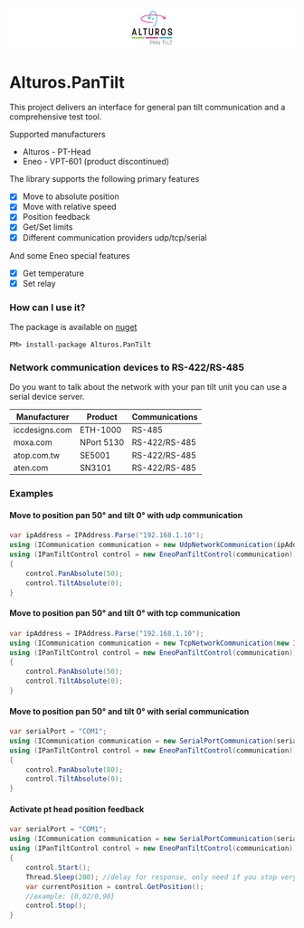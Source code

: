 ![Alturos.PanTilt](doc/logo-banner.png)

# Alturos.PanTilt

This project delivers an interface for general pan tilt communication and a comprehensive test tool.

Supported manufacturers
- Alturos - PT-Head
- Eneo - VPT-601 (product discontinued)

The library supports the following primary features
- [x] Move to absolute position
- [x] Move with relative speed
- [x] Position feedback
- [x] Get/Set limits
- [x] Different communication providers udp/tcp/serial

And some Eneo special features
- [x] Get temperature
- [x] Set relay

### How can I use it?
The package is available on [nuget](https://www.nuget.org/packages/Alturos.PanTilt)
```
PM> install-package Alturos.PanTilt
```

### Network communication devices to RS-422/RS-485

Do you want to talk about the network with your pan tilt unit you can use a serial device server.

Manufacturer | Product | Communications |
--- | --- | --- |
iccdesigns.com | ETH-1000 | RS-485 |
moxa.com | NPort 5130 | RS-422/RS-485 |
atop.com.tw | SE5001 | RS-422/RS-485 |
aten.com | SN3101 | RS-422/RS-485 |


### Examples

#### Move to position pan 50° and tilt 0° with udp communication
```cs
var ipAddress = IPAddress.Parse("192.168.1.10");
using (ICommunication communication = new UdpNetworkCommunication(ipAddress, 4003, 4003))
using (IPanTiltControl control = new EneoPanTiltControl(communication))
{
	control.PanAbsolute(50);
	control.TiltAbsolute(0);
}
```

#### Move to position pan 50° and tilt 0° with tcp communication
```cs
var ipAddress = IPAddress.Parse("192.168.1.10");
using (ICommunication communication = new TcpNetworkCommunication(new IPEndPoint(ipAddress, 4003)))
using (IPanTiltControl control = new EneoPanTiltControl(communication))
{
	control.PanAbsolute(50);
	control.TiltAbsolute(0);
}
```

#### Move to position pan 50° and tilt 0° with serial communication
```cs
var serialPort = "COM1";
using (ICommunication communication = new SerialPortCommunication(serialPort))
using (IPanTiltControl control = new EneoPanTiltControl(communication))
{
	control.PanAbsolute(80);
	control.TiltAbsolute(0);
}
```

#### Activate pt head position feedback
```cs
var serialPort = "COM1";
using (ICommunication communication = new SerialPortCommunication(serialPort))
using (IPanTiltControl control = new EneoPanTiltControl(communication))
{
	control.Start();
	Thread.Sleep(200); //delay for response, only need if you stop very fast
	var currentPosition = control.GetPosition();
	//example: {0,02/0,98}
	control.Stop();
}
```

